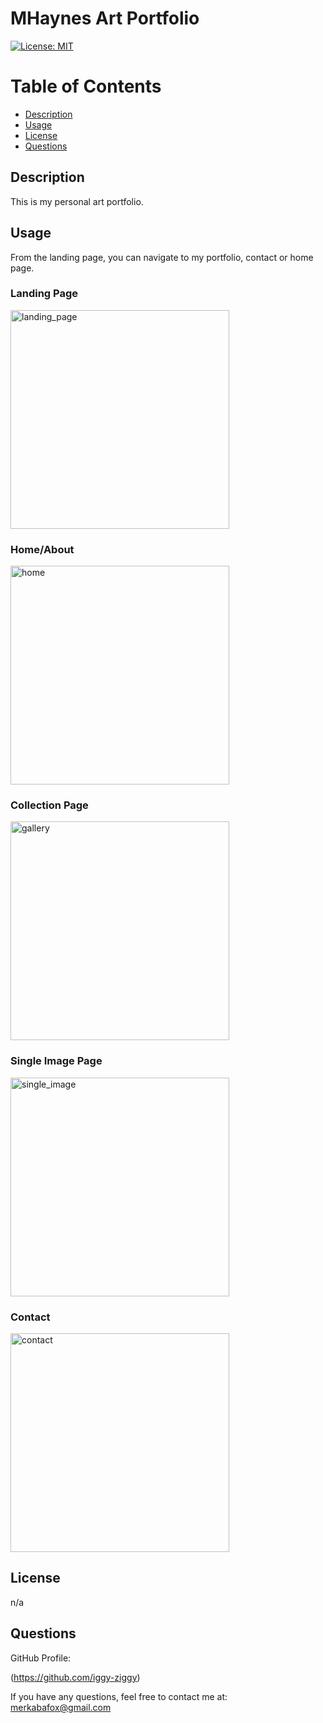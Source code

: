 # MHaynes Art Portfolio

[![License: MIT](https://img.shields.io/badge/License-MIT-yellow.svg)](https://opensource.org/licenses/MIT)


# Table of Contents

* [Description](#description)
* [Usage](#usage)
* [License](#license)
* [Questions](#questions)


## Description

This is my personal art portfolio.

## Usage

From the landing page, you can navigate to my portfolio, contact or home page.

### Landing Page
<img width="350" alt="landing_page" src="https://github.com/user-attachments/assets/19d37499-c282-4ef7-af0c-eb7d5f9d0cb0">

### Home/About
<img width="350" alt="home" src="https://github.com/user-attachments/assets/06f8152d-e068-41b4-bd43-aa6f644e79c7">

### Collection Page
<img width="350" alt="gallery" src="https://github.com/user-attachments/assets/6be69fa6-a57e-49cf-865f-be9733cd378a">

### Single Image Page
<img width="350" alt="single_image" src="https://github.com/user-attachments/assets/4df19821-d184-480f-8386-130cc1bea39a">

### Contact
<img width="350" alt="contact" src="https://github.com/user-attachments/assets/c11a78bb-6b59-4886-ad46-4fe32e72f8aa">


## License

n/a

## Questions

GitHub Profile: 

(https://github.com/iggy-ziggy)

If you have any questions, feel free to contact me at:
merkabafox@gmail.com

